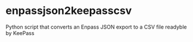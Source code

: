 # enpassjson2keepasscsv
Python script that converts an Enpass JSON export to a CSV file readyble by KeePass
